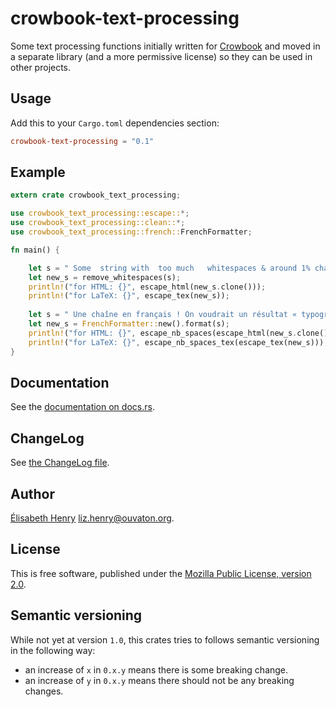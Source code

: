 # crowbook-text-processing

Some text processing functions initially written
for [Crowbook](https://github.com/lise-henry/crowbook) and moved in a
separate library (and a more permissive license) so they can be used in other projects.

## Usage ##

Add this to your `Cargo.toml` dependencies section:

```toml
crowbook-text-processing = "0.1"
```

## Example ##

```rust
extern crate crowbook_text_processing;

use crowbook_text_processing::escape::*;
use crowbook_text_processing::clean::*;
use crowbook_text_processing::french::FrenchFormatter;

fn main() {

    let s = " Some  string with  too much   whitespaces & around 1% characters that might cause trouble to HTML or LaTeX.";
    let new_s = remove_whitespaces(s);
    println!("for HTML: {}", escape_html(new_s.clone()));
    println!("for LaTeX: {}", escape_tex(new_s));
    
    let s = " Une chaîne en français ! On voudrait un résultat « typographiquement correct ».";
    let new_s = FrenchFormatter::new().format(s);
    println!("for HTML: {}", escape_nb_spaces(escape_html(new_s.clone())));
    println!("for LaTeX: {}", escape_nb_spaces_tex(escape_tex(new_s)));
}
```

## Documentation ##

See the
[documentation on docs.rs](https://docs.rs/crowbook-text-processing).

## ChangeLog ##

See [the ChangeLog file](ChangeLog.md).


## Author ##

[Élisabeth Henry](http://lise-henry.github.io/) <liz.henry@ouvaton.org>. 

## License ##

This is free software, published under the [Mozilla Public License,
version 2.0](https://www.mozilla.org/en-US/MPL/2.0/).

## Semantic versioning ##

While not yet at version `1.0`, this crates tries to follows semantic versioning in the following way:

* an increase of `x` in `0.x.y` means there is some breaking change. 
* an increase of `y` in `0.x.y` means there should not be any breaking changes.
